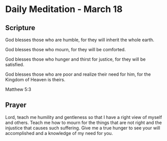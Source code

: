 # Daily Meditation - March 18

## Scripture

God blesses those who are humble, for they will inherit the
whole earth. 

God blesses those who mourn,  for they will be
comforted. 

God blesses those who hunger and thirst for justice, for
they will be satisfied. 

God blesses those who are poor and realize their need for him,  for the
Kingdom of Heaven is theirs. 

Matthew 5:3


## Prayer

Lord, teach me humility and gentleness so that I have a right view of myself 
and others. Teach me how to mourn for the things that are not right and the
injustice that causes such suffering.  Give me a true hunger to see your will
accomplished and a knowledge of my need for you.

